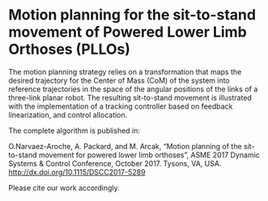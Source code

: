 # Motion planning for the sit-to-stand movement of Powered Lower Limb Orthoses (PLLOs)
The motion planning strategy relies on a transformation that maps the desired trajectory for the Center of Mass (CoM) of the system into reference trajectories in the space of the angular positions of the links of a three-link planar robot. The resulting sit-to-stand movement is illustrated with the implementation of a tracking controller based on feedback 
linearization, and control allocation.

The complete algorithm is published in:

O.Narvaez-Aroche, A. Packard, and M. Arcak, “Motion planning of the 
sit-to-stand movement for powered lower limb orthoses”, ASME 2017 Dynamic 
Systems & Control Conference, October 2017. Tysons, VA, USA.
http://dx.doi.org/10.1115/DSCC2017-5289

Please cite our work accordingly. 
